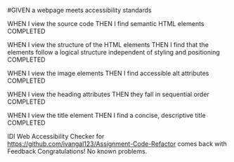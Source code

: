 #GIVEN a webpage meets accessibility standards

WHEN I view the source code
THEN I find semantic HTML elements  COMPLETED

WHEN I view the structure of the HTML elements
THEN I find that the elements follow a logical structure independent of styling and positioning COMPLETED

WHEN I view the image elements
THEN I find accessible alt attributes COMPLETED

WHEN I view the heading attributes
THEN they fall in sequential order COMPLETED

WHEN I view the title element
THEN I find a concise, descriptive title COMPLETED

IDI Web Accessibility Checker for https://github.com/ivangal123/Assignment-Code-Refactor
comes back with Feedback Congratulations! No known problems.
